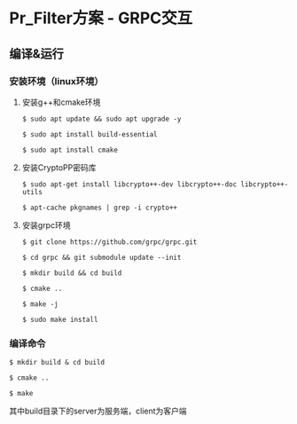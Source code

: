 # Pr_Filter方案 - GRPC交互

## 编译&运行

### 安装环境（linux环境）

1. 安装g++和cmake环境
    ```
    $ sudo apt update && sudo apt upgrade -y

    $ sudo apt install build-essential

    $ sudo apt install cmake
    ```
2. 安装CryptoPP密码库
    ```
    $ sudo apt-get install libcrypto++-dev libcrypto++-doc libcrypto++-utils

    $ apt-cache pkgnames | grep -i crypto++ 
    ```
3. 安装grpc环境
    ```
    $ git clone https://github.com/grpc/grpc.git 

    $ cd grpc && git submodule update --init

    $ mkdir build && cd build

    $ cmake ..

    $ make -j

    $ sudo make install
    ```
### 编译命令
```
$ mkdir build & cd build

$ cmake ..

$ make
```
其中build目录下的server为服务端，client为客户端